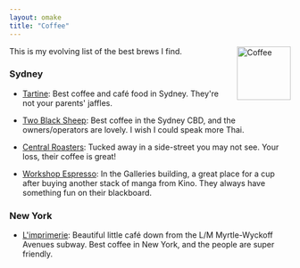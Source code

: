 ```yaml
---
layout: omake
title: "Coffee"
---
```

<p><img src="/coffee_font_awesome.svg" alt="Coffee" style="width:96px; height:96px; float:right; margin:0 0 20px 30px;" /></p>

This is my evolving list of the best brews I find.

### Sydney

* [Tartine](https://www.facebook.com/tartine2020/): Best coffee and café food in Sydney. They're not your parents' jaffles.

* [Two Black Sheep](http://twobblacksheep.com.au/): Best coffee in the Sydney CBD, and the owners/operators are lovely. I wish I could speak more Thai.

* [Central Roasters](http://www.yelp.com.au/biz/central-roasters-sydney-2): Tucked away in a side-street you may not see. Your loss, their coffee is great!

* [Workshop Espresso](http://www.au.timeout.com/sydney/restaurants/venues/4906/workshop-espresso): In the Galleries building, a great place for a cup after buying another stack of manga from Kino. They always have something fun on their blackboard.

### New York

* [L'imprimerie](http://limprimerie.nyc/): Beautiful little café down from the L/M Myrtle-Wyckoff Avenues subway. Best coffee in New York, and the people are super friendly.


